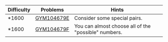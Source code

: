 | Difficulty | Problems | Hints |
| -------- | -------- | -------- |
| *1600 | [GYM104679E](https://codeforces.com/gym/104679/problem/E) | Consider some special pairs. |
| *1600 | [GYM104679F](https://codeforces.com/gym/104679/problem/F) | You can almost choose all of the "possible" numbers. |